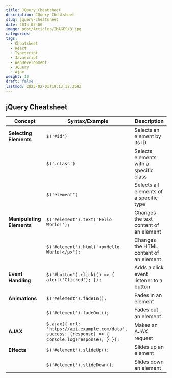 ```yaml
---
title: JQuery Cheatsheet
description: JQuery Cheatsheet
slug: jquery-cheatsheet
date: 2014-05-06
image: post/Articles/IMAGES/8.jpg
categories: 
tags:
  - Cheatsheet
  - React
  - Typescript
  - Javascript
  - WebDevelopment
  - JQuery
  - Ajax
weight: 10
draft: false
lastmod: 2025-02-01T19:13:32.359Z
---
```

## jQuery Cheatsheet

| **Concept**               | **Syntax/Example**                                                                                    | **Description**                         |
| ------------------------- | ----------------------------------------------------------------------------------------------------- | --------------------------------------- |
| **Selecting Elements**    | `$('#id')`                                                                                            | Selects an element by its ID            |
|                           | `$('.class')`                                                                                         | Selects elements with a specific class  |
|                           | `$('element')`                                                                                        | Selects all elements of a specific type |
| **Manipulating Elements** | `$('#element').text('Hello World!');`                                                                 | Changes the text content of an element  |
|                           | `$('#element').html('<p>Hello World!</p>');`                                                          | Changes the HTML content of an element  |
| **Event Handling**        | `$('#button').click(() => { alert('Clicked'); });`                                                    | Adds a click event listener to a button |
| **Animations**            | `$('#element').fadeIn();`                                                                             | Fades in an element                     |
|                           | `$('#element').fadeOut();`                                                                            | Fades out an element                    |
| **AJAX**                  | `$.ajax({ url: 'https://api.example.com/data', success: (response) => { console.log(response); } });` | Makes an AJAX request                   |
| **Effects**               | `$('#element').slideUp();`                                                                            | Slides up an element                    |
|                           | `$('#element').slideDown();`                                                                          | Slides down an element                  |
